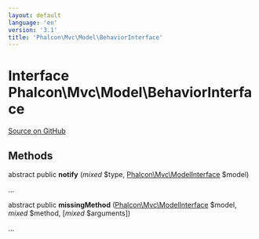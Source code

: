 ```yaml
---
layout: default
language: 'en'
version: '3.1'
title: 'Phalcon\Mvc\Model\BehaviorInterface'
---
```

# Interface **Phalcon\Mvc\Model\BehaviorInterface**

<a href="https://github.com/phalcon/cphalcon/tree/v3.1.0/phalcon/mvc/model/behaviorinterface.zep" class="btn btn-default btn-sm">Source on GitHub</a>

## Methods
abstract public  **notify** (*mixed* $type, [Phalcon\Mvc\ModelInterface](/3.1/en/api/Phalcon_Mvc_ModelInterface) $model)

...


abstract public  **missingMethod** ([Phalcon\Mvc\ModelInterface](/3.1/en/api/Phalcon_Mvc_ModelInterface) $model, *mixed* $method, [*mixed* $arguments])

...


